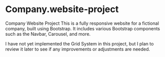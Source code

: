 ﻿# Company.website-project
 Company Website Project
This is a fully responsive website for a fictional company, built using Bootstrap.
It includes various Bootstrap components such as the Navbar, Carousel, and more.

I have not yet implemented the Grid System in this project, but I plan to review it later to see if any improvements or adjustments are needed.

